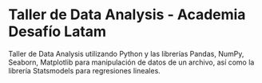 # Taller de Data Analysis - Academia Desafío Latam
Taller de Data Analysis utilizando Python y las librerías Pandas, NumPy, Seaborn, Matplotlib para manipulación de datos de un archivo, así como la librería Statsmodels para regresiones lineales.
